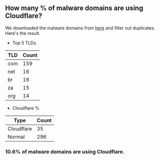 ## How many % of malware domains are using Cloudflare?


We downloaded the malware domains from [here](https://urlhaus.abuse.ch) and filter out duplicates.
Here's the result.


[//]: # (start replacement)


- Top 5 TLDs

| TLD | Count |
| --- | --- |
| com | 159 |
| net | 16 |
| br | 16 |
| za | 15 |
| org | 14 |


- Cloudflare %

| Type | Count |
| --- | --- |
| Cloudflare | 35 |
| Normal | 296 |


### 10.6% of malware domains are using Cloudflare.